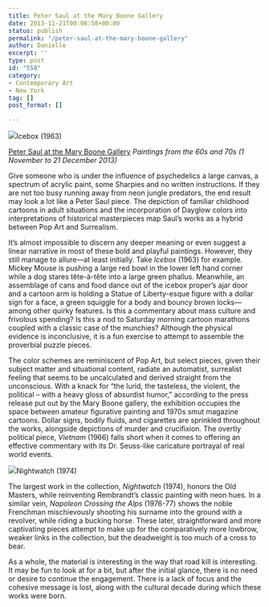 ```yaml
---
title: Peter Saul at the Mary Boone Gallery
date: 2013-11-21T00:08:58+00:00
status: publish
permalink: "/peter-saul-at-the-mary-boone-gallery"
author: Danielle
excerpt: ''
type: post
id: "558"
category:
- Contemporary Art
- New York
tag: []
post_format: []

---
```

![](http://farm8.staticflickr.com/7396/10969874914_d93206baae_z.jpg)Icebox (1963)

[Peter Saul at the Mary Boone Gallery](http://www.maryboonegallery.com/index.html) _Paintings from the 60s and 70s (1 November to 21 December 2013)_

Give someone who is under the influence of psychedelics a large canvas, a spectrum of acrylic paint, some Sharpies and no written instructions. If they are not too busy running away from neon jungle predators, the end result may look a lot like a Peter Saul piece. The depiction of familiar childhood cartoons in adult situations and the incorporation of Dayglow colors into interpretations of historical masterpieces map Saul’s works as a hybrid between Pop Art and Surrealism.

It’s almost impossible to discern any deeper meaning or even suggest a linear narrative in most of these bold and playful paintings. However, they still manage to allure—at least initially. Take _Icebox_ (1963) for example. Mickey Mouse is pushing a large red bowl in the lower left hand corner while a dog stares tête-à-tête into a large green phallus. Meanwhile, an assemblage of cans and food dance out of the icebox proper’s ajar door and a cartoon arm is holding a Statue of Liberty-esque figure with a dollar sign for a face, a green squiggle for a body and bouncy brown locks—among other quirky features. Is this a commentary about mass culture and frivolous spending? Is this a nod to Saturday morning cartoon marathons coupled with a classic case of the munchies? Although the physical evidence is inconclusive, it is a fun exercise to attempt to assemble the proverbial puzzle pieces.

The color schemes are reminiscent of Pop Art, but select pieces, given their subject matter and situational content, radiate an automatist, surrealist feeling that seems to be uncalculated and derived straight from the unconscious. With a knack for “the lurid, the tasteless, the violent, the political – with a heavy gloss of absurdist humor,” according to the press release put out by the Mary Boone gallery, the exhibition occupies the space between amateur figurative painting and 1970s smut magazine cartoons. Dollar signs, bodily fluids, and cigarettes are sprinkled throughout the works, alongside depictions of murder and crucifixion. The overtly political piece, _Vietnam_ (1966) falls short when it comes to offering an effective commentary with its Dr. Seuss-like caricature portrayal of real world events.

![](http://farm4.staticflickr.com/3813/10969874774_cf36a3b558_z.jpg)Nightwatch (1974)

The largest work in the collection, _Nightwatch_ (1974), honors the Old Masters, while reinventing Rembrandt’s classic painting with neon hues. In a similar vein, _Napoleon Crossing the Alps_ (1976-77) shows the noble Frenchman mischievously shooting his surname into the ground with a revolver, while riding a bucking horse. These later, straightforward and more captivating pieces attempt to make up for the comparatively more lowbrow, weaker links in the collection, but the deadweight is too much of a cross to bear.

As a whole, the material is interesting in the way that road kill is interesting. It may be fun to look at for a bit, but after the initial glance, there is no need or desire to continue the engagement. There is a lack of focus and the cohesive message is lost, along with the cultural decade during which these works were born.